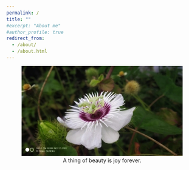 ```yaml
---
permalink: /
title: ""
#excerpt: "About me"
#author_profile: true
redirect_from: 
  - /about/
  - /about.html
---
```


<figure>
  <img src="images/Home1.jpg" alt="Captured">
  <figcaption style="text-align: center;"> A thing of beauty is joy forever.</figcaption>
</figure>



